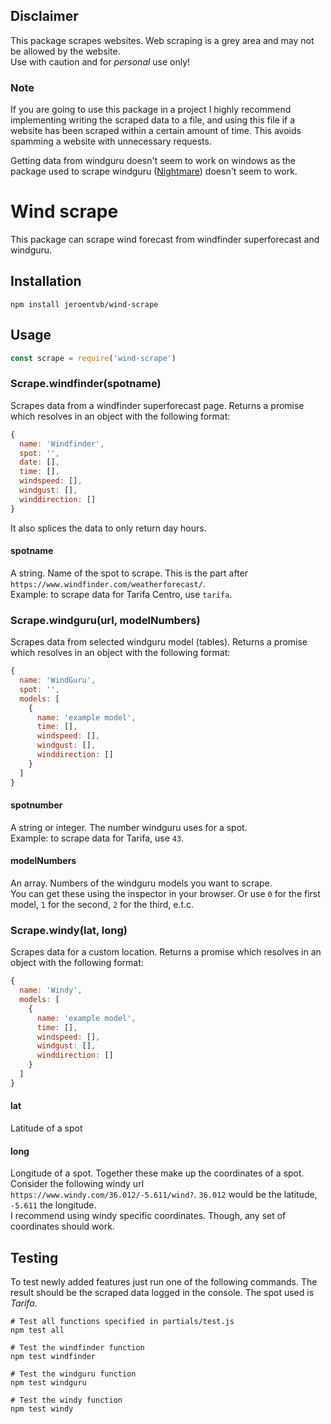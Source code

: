 ## Disclaimer
This package scrapes websites. Web scraping is a grey area and may not be allowed by the website.  
Use with caution and for *personal* use only!

### Note
If you are going to use this package in a project I highly recommend implementing writing the scraped data to a file, and using this file if a website has been scraped within a certain amount of time. This avoids spamming a website with unnecessary requests.  

Getting data from windguru doesn't seem to work on windows as the package used to scrape windguru ([Nightmare](https://github.com/segmentio/nightmare)) doesn't seem to work.

# Wind scrape
This package can scrape wind forecast from windfinder superforecast and windguru.

## Installation
```
npm install jeroentvb/wind-scrape
```

## Usage
```js
const scrape = require('wind-scrape')
```

### Scrape.windfinder(spotname)
Scrapes data from a windfinder superforecast page. Returns a promise which resolves in an object with the following format:
```js
{
  name: 'Windfinder',
  spot: '',
  date: [],
  time: [],
  windspeed: [],
  windgust: [],
  winddirection: []
}
```  
It also splices the data to only return day hours.

#### spotname  
A string. Name of the spot to scrape. This is the part after `https://www.windfinder.com/weatherforecast/`.  
Example: to scrape data for Tarifa Centro, use `tarifa`.

### Scrape.windguru(url, modelNumbers)
Scrapes data from selected windguru model (tables). Returns a promise which resolves in an object with the following format:
```js
{
  name: 'WindGuru',
  spot: '',
  models: [
    {
      name: 'example model',
      time: [],
      windspeed: [],
      windgust: [],
      winddirection: []
    }
  ]
}
```

#### spotnumber
A string or integer. The number windguru uses for a spot.  
Example: to scrape data for Tarifa, use `43`.

#### modelNumbers
An array. Numbers of the windguru models you want to scrape.  
You can get these using the inspector in your browser. Or use `0` for the first model, `1` for the second, `2` for the third, e.t.c.

### Scrape.windy(lat, long)
Scrapes data for a custom location. Returns a promise which resolves in an object with the following format:
```js
{
  name: 'Windy',
  models: [
    {
      name: 'example model',
      time: [],
      windspeed: [],
      windgust: [],
      winddirection: []
    }
  ]
}
```  

#### lat
Latitude of a spot

#### long
Longitude of a spot. Together these make up the coordinates of a spot.
Consider the following windy url `https://www.windy.com/36.012/-5.611/wind?`. `36.012` would be the latitude, `-5.611` the longitude.  
I recommend using windy specific coordinates. Though, any set of coordinates should work.

## Testing
To test newly added features just run one of the following commands. The result should be the scraped data logged in the console. The spot used is *Tarifa*.
```shell
# Test all functions specified in partials/test.js
npm test all  

# Test the windfinder function
npm test windfinder  

# Test the windguru function
npm test windguru

# Test the windy function
npm test windy
```

